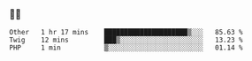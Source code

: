 ### 👨‍💻

<!--START_SECTION:waka-->
```text
Other   1 hr 17 mins    █████████████████████▒░░░   85.63 % 
Twig    12 mins         ███▒░░░░░░░░░░░░░░░░░░░░░   13.23 % 
PHP     1 min           ▒░░░░░░░░░░░░░░░░░░░░░░░░   01.14 % 
```
<!--END_SECTION:waka-->
